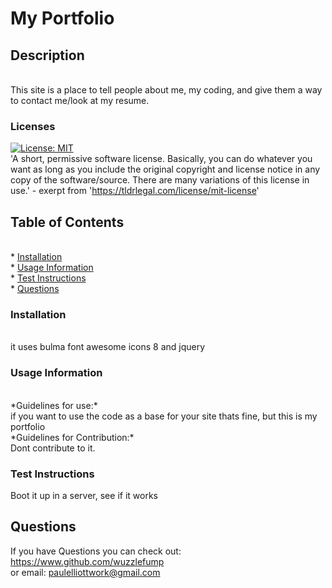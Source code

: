 # My Portfolio

## Description
<br>
This site is a place to tell people about me, my coding, and give them a way to contact me/look at my resume.


### Licenses
[![License: MIT](https://img.shields.io/badge/License-MIT-yellow.svg)](https://opensource.org/licenses/MIT)
<br>
'A short, permissive software license. Basically, you can do whatever you want as long as you include the original copyright and license notice in any copy of the software/source.  There are many variations of this license in use.' - exerpt from 'https://tldrlegal.com/license/mit-license'

## Table of Contents
<br>
* <a href="#install">Installation</a>
<br>
* <a href ="#use">Usage Information</a>
<br>
* <a href="#test">Test Instructions</a>
<br>
* <a href="#q">Questions</a>

<h3 id= "install" > Installation</h3>
<br>
it uses bulma font awesome icons 8 and jquery


<h3 id = "use"> Usage Information</h3>
<br>
*Guidelines for use:*
<br>
if you want to use the code as a base for your site thats fine, but this is my portfolio
<br>
*Guidelines for Contribution:* 
<br>
Dont contribute to it.

<h3 id="test"> Test Instructions</h3>
Boot it up in a server, see if it works


<h2 id = "q"> Questions</h2>

If you have Questions you can check out:
<br>
<a href="https://www.github.com/wuzzlefump">https://www.github.com/wuzzlefump</a><br>
or email:
paulelliottwork@gmail.com